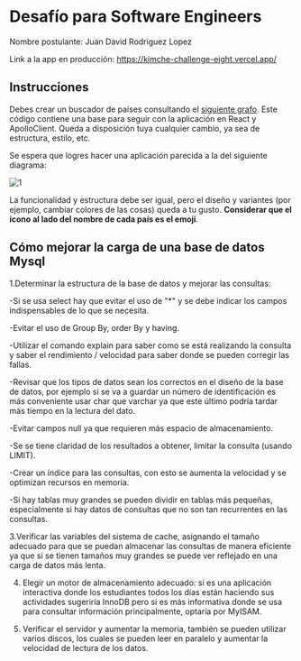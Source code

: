 # Desafío para Software Engineers

Nombre postulante:           Juan David Rodriguez Lopez

Link a la app en producción: https://kimche-challenge-eight.vercel.app/

## Instrucciones

Debes crear un buscador de países consultando el [siguiente grafo](https://countries.trevorblades.com/). Este código contiene una base para seguir con la aplicación en React y ApolloClient. Queda a disposición tuya cualquier cambio, ya sea de estructura, estilo, etc.

Se espera que logres hacer una aplicación parecida a la del siguiente diagrama:

![1](https://user-images.githubusercontent.com/87767241/169153882-21f7df4b-b5ef-4546-91a2-4a4695dee68b.png)

La funcionalidad y estructura debe ser igual, pero el diseño y variantes (por ejemplo, cambiar colores de las cosas) queda a tu gusto. **Considerar que el ícono al lado del nombre de cada país es el emoji**.


## Cómo mejorar la carga de una base de datos Mysql

1.Determinar la estructura de la base de datos y mejorar las consultas:

-Si se usa select hay que evitar el uso de "*" y se debe indicar los campos indispensables de lo que se necesita.

-Evitar el uso de Group By, order By y having.

-Utilizar el comando explain para saber como se está realizando la consulta y saber el rendimiento / velocidad para saber donde se pueden corregir las fallas.

-Revisar que los tipos de datos sean los correctos en el diseño de la base de datos, por ejemplo si se va a guardar un número de identificación es más conveniente usar char que varchar ya que este último podría tardar más tiempo en la lectura del dato.

-Evitar campos null ya que requieren más espacio de almacenamiento.

-Se se tiene claridad de los resultados a obtener, limitar la consulta (usando LIMIT).

-Crear un índice para las consultas, con esto se aumenta la velocidad y se optimizan recursos en memoria.

-Si hay tablas muy grandes se pueden dividir en tablas más pequeñas, especialmente si hay datos de consultas que no son tan recurrentes en las consultas.

3.Verificar las variables del sistema de cache, asignando el tamaño adecuado para que se puedan almacenar las consultas de manera eficiente ya que si se tienen tamaños muy grandes se puede ver reflejado en una carga de datos más lenta.


4. Elegir un motor de almacenamiento adecuado: si es una aplicación interactiva donde los estudiantes todos los días están haciendo sus actividades sugeriría InnoDB pero si es más informativa donde se usa para consultar información principalmente, optaría por MyISAM.


5. Verificar el servidor y aumentar la memoria, también se pueden utilizar varios discos, los cuales se pueden leer en paralelo y aumentar la velocidad de lectura de los datos.


